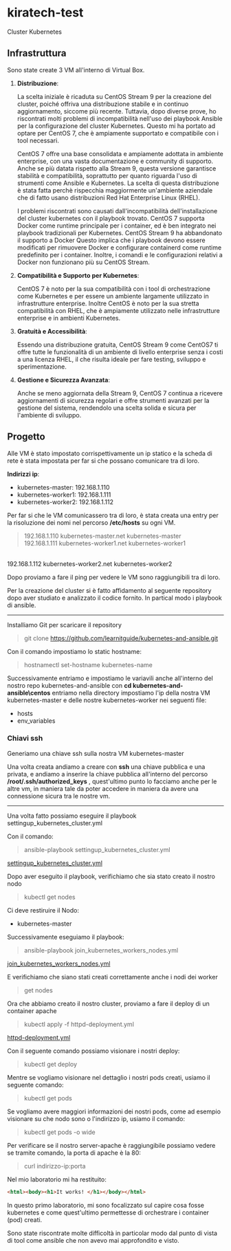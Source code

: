 # kiratech-test

 Cluster Kubernetes

## Infrastruttura

Sono state create 3 VM all'interno di Virtual Box.

1. **Distribuzione**:

    La scelta iniziale è ricaduta su CentOS Stream 9 per la creazione del cluster, poiché offriva una distribuzione stabile e in continuo aggiornamento, siccome più recente. Tuttavia, dopo diverse prove, ho riscontrati molti problemi di incompatibilità nell'uso dei playbook Ansible per la configurazione del cluster Kubernetes. Questo mi ha portato ad optare per CentOS 7, che è ampiamente supportato e compatibile con i tool necessari.

    CentOS 7 offre una base consolidata e ampiamente adottata in ambiente enterprise, con una vasta documentazione e community di supporto. Anche se più datata rispetto alla Stream 9, questa versione garantisce stabilità e compatibilità, soprattutto per quanto riguarda l'uso di strumenti come Ansible e Kubernetes.
    La scelta di questa distribuzione è stata fatta perchè rispecchia maggiormente un'ambiente aziendale che di fatto usano distribuzioni Red Hat Enterprise Linux (RHEL).

    I problemi riscontrati sono causati dall'incompatibilità dell'installazione del cluster kubernetes con il playbook trovato.
    CentOS 7 supporta Docker come runtime principale per i container, ed è ben integrato nei playbook tradizionali per Kubernetes.
    CentOS Stream 9 ha abbandonato il supporto a Docker  Questo implica che i playbook devono essere modificati per rimuovere Docker e configurare containerd come runtime predefinito per i container. Inoltre, i comandi e le configurazioni relativi a Docker non funzionano più su CentOS Stream.

2. **Compatibilità e Supporto per Kubernetes**:

    CentOS 7 è noto per la sua compatibilità con i tool di orchestrazione come Kubernetes e per essere un ambiente largamente utilizzato in infrastrutture enterprise.
    Inoltre CentOS è noto per la sua stretta compatibilità con RHEL, che è ampiamente utilizzato nelle infrastrutture enterprise e in ambienti Kubernetes.

3. **Gratuità e Accessibilità**:

    Essendo una distribuzione gratuita, CentOS Stream 9 come CentOS7 ti offre tutte le funzionalità di un ambiente di livello enterprise senza i costi a una licenza RHEL, il che risulta ideale per fare testing, sviluppo e sperimentazione.

4. **Gestione e Sicurezza Avanzata**:

    Anche se meno aggiornata della Stream 9, CentOS 7 continua a ricevere aggiornamenti di sicurezza regolari e offre strumenti avanzati per la gestione del sistema, rendendolo una scelta solida e sicura per l'ambiente di sviluppo.

## Progetto

Alle VM è stato impostato corrispettivamente un ip statico e la scheda di rete è stata impostata per far si che possano comunicare tra di loro.

**Indirizzi ip**:

- kubernetes-master:  192.168.1.110
- kubernetes-worker1: 192.168.1.111
- kubernetes-worker2: 192.168.1.112

Per far si che le VM comunicassero tra di loro, è stata creata una entry per la risoluzione dei nomi nel percorso **/etc/hosts** su ogni VM.

>192.168.1.110 kubernetes-master.net kubernetes-master <br>
192.168.1.111 kubernetes-worker1.net kubernetes-worker1
<br>
192.168.1.112 kubernetes-worker2.net kubernetes-worker2

Dopo proviamo a fare il ping per vedere le VM sono raggiungibili tra di loro.

Per la creazione del cluster si è fatto affidamento al seguente repository dopo aver studiato e analizzato il codice fornito.
In partical modo i playbook di ansible.

---

Installiamo Git per scaricare il repository

>git clone <https://github.com/learnitguide/kubernetes-and-ansible.git>

Con il comando impostiamo lo static hostname:

> hostnamectl set-hostname kubernetes-name

Successivamente entriamo e impostiamo le variavili anche all'interno del nostro repo kubernetes-and-ansible con **cd kubernetes-and-ansible\centos** entriamo nella directory impostiamo l'ip della nostra VM kubernetes-master e delle nostre kubernetes-worker nei seguenti file:

- hosts
- env_variables

### Chiavi ssh

Generiamo una chiave ssh sulla nostra VM kubernetes-master

Una volta creata andiamo a creare con **ssh** una chiave pubblica e una privata, e andiamo a inserire la chiave pubblica all'interno del percorso **/root/.ssh/authorized_keys** , quest'ultimo punto lo facciamo anche per le altre vm, in maniera tale da poter accedere in maniera da avere una connessione sicura tra le nostre vm.

---

Una volta fatto possiamo eseguire il playbook settingup_kubernetes_cluster.yml

Con il comando:

> ansible-playbook settingup_kubernetes_cluster.yml

[settingup_kubernetes_cluster.yml](../kubernetes-and-ansible/centos/settingup_kubernetes_cluster.yml)

Dopo aver eseguito il playbook, verifichiamo che sia stato creato il nostro nodo

> kubectl get nodes

Ci deve restiruire il Nodo:

- kubernetes-master

Successivamente eseguiamo il playbook:

> ansible-playbook join_kubernetes_workers_nodes.yml

[join_kubernetes_workers_nodes.yml](../kubernetes-and-ansible/centos/join_kubernetes_workers_nodes.yml)

E verifichiamo che siano stati creati correttamente anche i nodi dei worker

> get nodes

Ora che abbiamo creato il nostro cluster, proviamo a fare il deploy di un container apache

> kubectl apply -f httpd-deployment.yml

[httpd-deployment.yml](../kubernetes-and-ansible/centos/httpd-deployment.yml)

Con il seguente comando possiamo visionare i nostri deploy:

> kubectl get deploy

Mentre se vogliamo visionare nel dettaglio i nostri pods creati, usiamo il seguente comando:

> kubectl get pods

Se vogliamo avere maggiori informazioni dei nostri pods, come ad esempio visionare su che nodo sono o l'indirizzo ip, usiamo il comando:

> kubectl get pods -o wide

Per verificare se il nostro server-apache è raggiungibile possiamo vedere se tramite comando, la porta di apache è la 80:

> curl indirizzo-ip:porta

Nel mio laboratorio mi ha restituito:

```html
<html><body><h1>It works! </h1></body></html>
```

In questo primo laboratorio, mi sono focalizzato sul capire cosa fosse kubernetes e come quest'ultimo permettesse di orchestrare i container (pod) creati.

Sono state riscontrate molte difficoltà in particolar modo dal punto di vista di tool come ansible che non avevo mai approfondito e visto.
